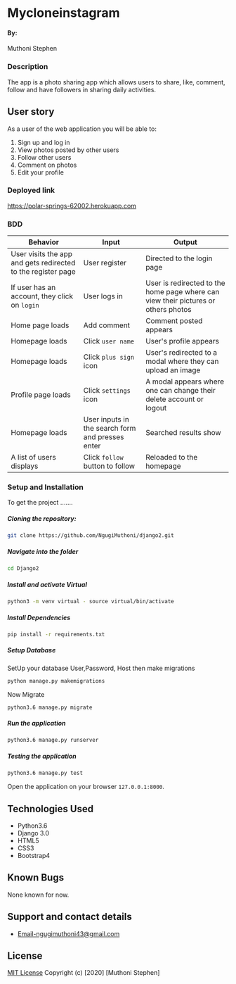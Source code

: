 # Mycloneinstagram
#### By:
Muthoni Stephen

### Description  
The app is a photo sharing app which allows users to share, like, comment, follow and have followers in sharing daily activities.

## User story
As a user of the web application you will be able to:
1. Sign up and log in
2. View photos posted by other users
3. Follow other users
4. Comment on photos
5. Edit your profile

### Deployed link
https://polar-springs-62002.herokuapp.com

### BDD
| Behavior            | Input                         | Output                        | 
| ------------------- | ----------------------------- | ----------------------------- |
| User visits the app and gets redirected to the register page  | User register | Directed to the login page | 
If user has an account, they click on `login` | User logs in | User is redirected to the home page where can view their pictures or others photos |
|  Home page loads | Add comment  | Comment posted appears |
|  Homepage loads | Click `user name` | User's profile appears | 
| Homepage loads | Click `plus sign` icon | User's redirected to a modal where they can upload an image | 
| Profile page loads | Click `settings` icon | A modal appears where one can change their delete account or logout | 
| Homepage loads | User inputs in the search form and presses enter | Searched results show |
| A list of users displays | Click `follow` button to follow | Reloaded to the homepage

### Setup and Installation  
To get the project .......    
##### Cloning the repository:  
 ```bash 
git clone https://github.com/NgugiMuthoni/django2.git
```
##### Navigate into the folder 
 ```bash 
cd Django2
```
##### Install and activate Virtual  
 ```bash 
python3 -m venv virtual - source virtual/bin/activate  
```  
##### Install Dependencies  
 ```bash 
pip install -r requirements.txt 
```  
##### Setup Database  
SetUp your database User,Password, Host then make migrations
 ```bash 
python manage.py makemigrations
 ``` 
 Now Migrate  
 ```bash 
python3.6 manage.py migrate 
```
##### Run the application  
 ```bash 
python3.6 manage.py runserver 
```  
##### Testing the application  
 ```bash 
python3.6 manage.py test 
```
Open the application on your browser `127.0.0.1:8000`.  
  
## Technologies Used
* Python3.6
* Django 3.0
* HTML5
* CSS3
* Bootstrap4
  
## Known Bugs
None known for now.

## Support and contact details
* Email-ngugimuthoni43@gmail.com

## License
[MIT License](License.md)
Copyright (c) [2020] [Muthoni Stephen]
</a>
